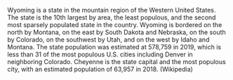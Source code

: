 Wyoming is a state in the mountain region of the Western United States. The state is the 10th largest by area, the least populous, and the second most sparsely populated state in the country. Wyoming is bordered on the north by Montana, on the east by South Dakota and Nebraska, on the south by Colorado, on the southwest by Utah, and on the west by Idaho and Montana. The state population was estimated at 578,759 in 2019, which is less than 31 of the most populous U.S. cities including Denver in neighboring Colorado. Cheyenne is the state capital and the most populous city, with an estimated population of 63,957 in 2018. (Wikipedia)
